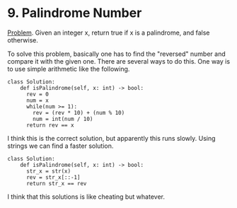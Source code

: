# 9. Palindrome Number

[Problem](https://leetcode.com/problems/palindrome-number/description/). Given an integer x, return true if x is a palindrome, and false otherwise.

To solve this problem, basically one has to find the "reversed" number and compare it with the given one.
There are several ways to do this. One way is to use simple arithmetic like the following.

```python3
class Solution:
    def isPalindrome(self, x: int) -> bool:
      rev = 0
      num = x
      while(num >= 1):
        rev = (rev * 10) + (num % 10)
        num = int(num / 10)
      return rev == x
```

I think this is the correct solution, but apparently this runs slowly. Using strings we can find a faster solution.

```python3
class Solution:
    def isPalindrome(self, x: int) -> bool:
      str_x = str(x)
      rev = str_x[::-1]
      return str_x == rev
```
I think that this solutions is like cheating but whatever.

